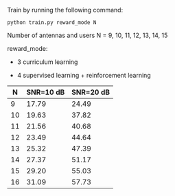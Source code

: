 Train by running the following command:

```
python train.py reward_mode N
```

Number of antennas and users N = 9, 10, 11, 12, 13, 14, 15

reward_mode:

- 3 curriculum learning

- 4 supervised learning + reinforcement learning

| N | SNR=10 dB | SNR=20 dB|
| ----------- | -----|------ |
| 9 | 17.79 | 24.49 |
| 10 | 19.63 |37.82|
| 11 | 21.56 |40.68|
| 12 |  23.49 |44.64|
| 13 | 25.32 |47.39|
| 14 | 27.37 |51.17|
| 15 | 29.20 |55.03|
| 16 | 31.09 |57.73|
